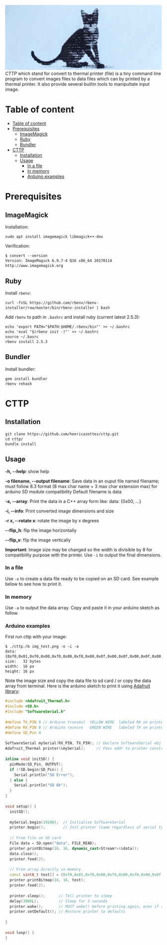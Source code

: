 ![Printed cat](logo.jpg)
*CTTP* which stand for convert to thermal printer (file) is a tiny command line program to convert images files to data files which can by printed by a thermal printer. It also provide several builtin tools to manipultate input image.

# Table of content

<!-- TOC -->

- [Table of content](#table-of-content)
- [Prerequisites](#prerequisites)
    - [ImageMagick](#imagemagick)
    - [Ruby](#ruby)
    - [Bundler](#bundler)
- [CTTP](#cttp)
    - [Installation](#installation)
    - [Usage](#usage)
        - [In a file](#in-a-file)
        - [In memory](#in-memory)
        - [Arduino examples](#arduino-examples)

<!-- /TOC -->

# Prerequisites
## ImageMagick
Installation:
```
sudo apt install imagemagick libmagick++-dev
```

Verification:
```
$ convert --version
Version: ImageMagick 6.9.7-4 Q16 x86_64 20170114 http://www.imagemagick.org
```

## Ruby

Install `rbenv`:
```
curl -fsSL https://github.com/rbenv/rbenv-installer/raw/master/bin/rbenv-installer | bash
```

Add `rbenv` to path in `.bashrc` and install ruby (current latest 2.5.3):
```
echo 'export PATH="$PATH:$HOME/.rbenv/bin"' >> ~/.bashrc
echo 'eval "$(rbenv init -)"' >> ~/.bashrc
source ~/.basrc
rbenv install 2.5.3
```

## Bundler

Install bundler:
```    
gem install bundler
rbenv rehash
```

# CTTP
## Installation
```
git clone https://github.com/henricazottes/cttp.git
cd cttp/
bundle install
```

## Usage

**-h, --help**:
    show help

**-o filename, --output filename**:
    Save data in an ouput file named filename; must follow 8.3 format (8 max char name + 3 max char extension max) for arduino SD module compatibility
    Default filename is data

**-a, --array**:
    Print the data in a C++ array form like:
    data: {0x00, ...}

**-i, --info**:
    Print converted image dimensions and size

**-r x, --rotate x**:
    rotate the image by x degrees

**--flip_h**:
    flip the image horizontally

**--flip_v**:
    flip the image vertically

**Important**: Image size may be changed so the width is divisible by 8 for compatibility purpose with the printer. Use `-i` to output the final dimensions.

### In a file
Use `-o` to create a data file ready to be copied on an SD card. See example below to see how to print it.

### In memory
Use `-a` to output the data array. Copy and paste it in your arduino sketch as follow.

### Arduino examples

First run cttp with your image:
```
$ ./cttp.rb img_test.png -o -i -a
data:   {0xf0,0x01,0xf0,0x00,0xf0,0x00,0xf0,0x00,0x0f,0x00,0x0f,0x00,0x0f,0x00,0x0e,0x00,0x00,0xff,0x00,0xff,0x00,0xff,0x00,0xff,0x00,0xff,0x00,0xff,0x00,0xff,0x00,0xff}
size:   32 bytes
width:  16 px
height: 16 px
```
Note the image size and copy the data file to sd card / or copy the data array from terminal. Here is the arduino sketch to print it using [Adafruit library](https://github.com/adafruit/Adafruit-Thermal-Printer-Library):

```cpp
#include <Adafruit_Thermal.h>
#include <SD.h>
#include "SoftwareSerial.h"

#define TX_PIN 9 // Arduino transmit  YELLOW WIRE  labeled RX on printer
#define RX_PIN 8 // Arduino receive   GREEN WIRE   labeled TX on printer
#define SD_Pin 4

SoftwareSerial mySerial(RX_PIN, TX_PIN); // Declare SoftwareSerial obj first
Adafruit_Thermal printer(&mySerial);     // Pass addr to printer constructor

inline void initSD() {
  pinMode(SD_Pin, OUTPUT);
  if (!SD.begin(SD_Pin)) {
    Serial.println("SD Error");
  } else {
    Serial.println("SD Ok");
  }
}

void setup() {
  initSD();

  mySerial.begin(19200);  // Initialize SoftwareSerial
  printer.begin();        // Init printer (same regardless of serial type)

  // From file on SD card
  File data = SD.open("data", FILE_READ);
  printer.printBitmap(16, 16, dynamic_cast<Stream*>(&data));
  data.close();
  printer.feed(2);

  // From array directly in memory
  const uint8_t test[] = {0xf0,0x01,0xf0,0x00,0xf0,0x00,0xf0,0x00,0x0f,0x00,0x0f,0x00,0x0f,0x00,0x0e,0x00,0x00,0xff,0x00,0xff,0x00,0xff,0x00,0xff,0x00,0xff,0x00,0xff,0x00,0xff,0x00,0xff};
  printer.printBitmap(16, 16, test);
  printer.feed(2);

  printer.sleep();      // Tell printer to sleep
  delay(3000L);         // Sleep for 3 seconds
  printer.wake();       // MUST wake() before printing again, even if reset
  printer.setDefault(); // Restore printer to defaults
  
}

void loop() {
}
```
